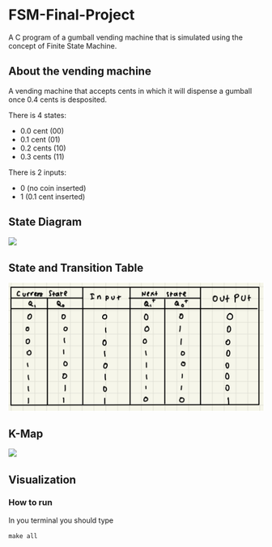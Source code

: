 # FSM-Final-Project
A C program of a gumball vending machine that is simulated using the concept of Finite State Machine.

## About the vending machine
A vending machine that accepts cents in which it will dispense a gumball once 0.4 cents is desposited.

There is 4 states:
- 0.0 cent (00)
- 0.1 cent (01)
- 0.2 cents (10)
- 0.3 cents (11)

There is 2 inputs:
- 0 (no coin inserted)
- 1 (0.1 cent inserted)

## State Diagram
<img src = "./images/fsm-diagram.jpeg">

## State and Transition Table
<img src = "./images/IMG_0383.jpg">

## K-Map
<img src = "./images/kmap.jpg">

## Visualization
### How to run
In you terminal you should type
```
make all
```

